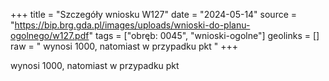 +++
title = "Szczegóły wniosku W127"
date = "2024-05-14"
source = "https://bip.brg.gda.pl/images/uploads/wnioski-do-planu-ogolnego/w127.pdf"
tags = ["obręb: 0045", "wnioski-ogolne"]
geolinks = []
raw = " wynosi 1000, natomiast w przypadku pkt "
+++

 wynosi 1000, natomiast w przypadku pkt 


